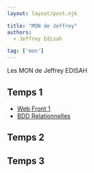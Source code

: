 ```yaml
---
layout: layout/post.njk

title: "MON de Jeffrey"
authors:
  - Jeffrey Edisah

tag: ['mon']
---
```


<!-- début résumé -->

Les MON de Jeffrey EDISAH

<!-- fin résumé -->

## Temps 1

 - [Web Front 1](.mons/JE/mon/webfront1.md)
 - [BDD Relationnelles](.mons/JE/mon/bddr.md)

## Temps 2

## Temps 3
